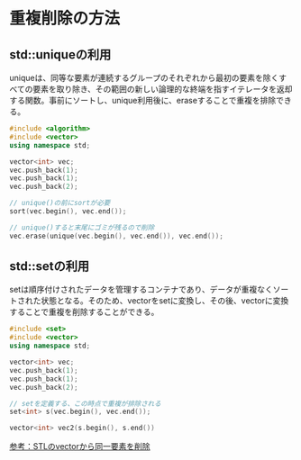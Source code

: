 # 重複削除の方法

## std::uniqueの利用

uniqueは、同等な要素が連続するグループのそれぞれから最初の要素を除くすべての要素を取り除き、その範囲の新しい論理的な終端を指すイテレータを返却する関数。事前にソートし、unique利用後に、eraseすることで重複を排除できる。

```c++
#include <algorithm>
#include <vector>
using namespace std;

vector<int> vec;
vec.push_back(1);
vec.push_back(1);
vec.push_back(2);

// unique()の前にsortが必要
sort(vec.begin(), vec.end());

// unique()すると末尾にゴミが残るので削除
vec.erase(unique(vec.begin(), vec.end()), vec.end());
```


## std::setの利用

setは順序付けされたデータを管理するコンテナであり、データが重複なくソートされた状態となる。そのため、vectorをsetに変換し、その後、vectorに変換することで重複を削除することができる。

```c++
#include <set>
#include <vector>
using namespace std;

vector<int> vec;
vec.push_back(1);
vec.push_back(1);
vec.push_back(2);

// setを定義する、この時点で重複が排除される
set<int> s(vec.begin(), vec.end());

vector<int> vec2(s.begin(), s.end())
```

[参考：STLのvectorから同一要素を削除](https://minus9d.hatenablog.com/entry/20120623/1340457351)
